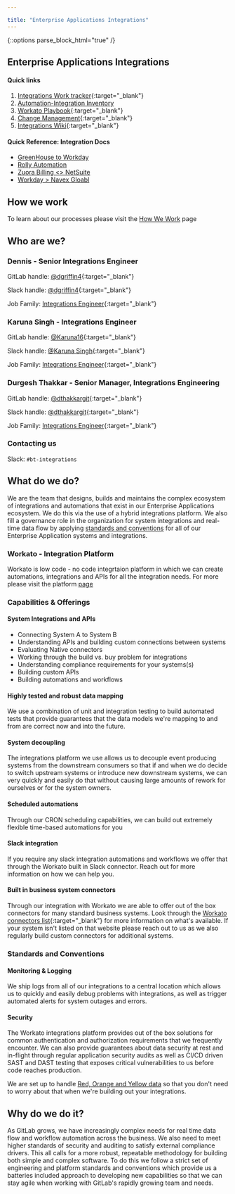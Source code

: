 ```yaml
---

title: "Enterprise Applications Integrations"
---
```


{::options parse_block_html="true" /}

<link rel="stylesheet" type="text/css" href="/stylesheets/biztech.css" />







## Enterprise Applications Integrations

#### Quick links

1. [Integrations Work tracker](https://gitlab.com/gitlab-com/business-technology/enterprise-apps/integrations/integrations-work/-/issues){:target="_blank"}
1. [Automation-Integration Inventory](https://docs.google.com/spreadsheets/d/1mGeG2ClY8GHz2RZUpu-5FN0wUPCaw1o2bWEGtS0qLXE/edit?usp=sharing)
1. [Workato Playbook](./workato-playbook){:target="_blank"}
1. [Change Management](./change-management){:target="_blank"}
1. [Integrations Wiki](./wiki){:target="_blank"}

#### Quick Reference: Integration Docs

- [GreenHouse to Workday](./wiki/integrations-list/greehouse-workday/)
- [Rolly Automation](./wiki/integrations-list/rolly-updates-automation/)
- [Zuora Billing <> NetSuite](./wiki/integrations-list/zuora-billing-netsuite/)
- [Workday > Navex Gloabl](./wiki/integrations-list/workday-navex-gloabl/)


## How we work

To learn about our processes please visit the [How We Work](./how-we-work) page

## Who are we?

### Dennis  - Senior Integrations Engineer

GitLab handle: [@dgriffin4](https://gitlab.com/dgriffin4){:target="_blank"}

Slack handle: [@dgriffin4](https://gitlab.slack.com/team/U052E2AGY3F){:target="_blank"}

Job Family: [Integrations Engineer](/job-families/finance/integrations-engineer/#senior-integrations-engineer){:target="_blank"}

### Karuna Singh - Integrations Engineer

GitLab handle: [@Karuna16](https://gitlab.com/Karuna16){:target="_blank"}

Slack handle: [@Karuna Singh](https://gitlab.slack.com/team/U01GEHXQZEK){:target="_blank"}

Job Family: [Integrations Engineer](/job-families/finance/integrations-engineer/#integrations-engineer){:target="_blank"}

### Durgesh Thakkar - Senior Manager, Integrations Engineering

GitLab handle: [@dthakkargit](https://gitlab.com/dthakkargit){:target="_blank"}

Slack handle: [@dthakkargit](https://gitlab.slack.com/team/U053SBVN3EX){:target="_blank"}

Job Family: [Integrations Engineer](/job-families/finance/integrations-engineer/#integrations-engineer){:target="_blank"}

### Contacting us

Slack: `#bt-integrations`

## What do we do?

We are the team that designs, builds and maintains the complex ecosystem of integrations and automations that exist in our Enterprise Applications ecosystem. We do this via the use of a hybrid integrations platform. We also fill a governance role in the organization for system integrations and real-time data flow by applying [standards and conventions](#standards-and-conventions) for all of our Enterprise Application systems and integrations.


### Workato - Integration Platform

Workato is low code - no code integrtaion platform in which we can create automations, integrations and APIs for all the integration needs. For more please visit the platform [page](https://www.workato.com/)

### Capabilities & Offerings

#### System Integrations and APIs
- Connecting System A to System B
- Understanding APIs and building custom connections between systems
- Evaluating Native connectors
- Working through the build vs. buy problem for integrations
- Understanding compliance requirements for your systems(s)
- Building custom APIs
- Building automations and workflows

#### Highly tested and robust data mapping

We use a combination of unit and integration testing to build automated tests that provide guarantees that the data models we're mapping to and from are correct now and into the future.

#### System decoupling

The integrations platform we use allows us to decouple event producing systems from the downstream consumers so that if and when we do decide to switch upstream systems or introduce new downstream systems, we can very quickly and easily do that without causing large amounts of rework for ourselves or for the system owners.

#### Scheduled automations

Through our CRON scheduling capabilities, we can build out extremely flexible time-based automations for you

#### Slack integration

If you require any slack integration automations and workflows we offer that through the Workato built in Slack connector. Reach out for more information on how we can help you.

#### Built in business system connectors

Through our integration with Workato we are able to offer out of the box connectors for many standard business systems. Look through the [Workato connectors list](https://docs.workato.com/connectors.html){:target="_blank"} for more information on what's available. If your system isn't listed on that website please reach out to us as we also regularly build custom connectors for additional systems.


### Standards and Conventions

#### Monitoring & Logging

We ship logs from all of our integrations to a central location which allows us to quickly and easily debug problems with integrations, as well as trigger automated alerts for system outages and errors.

#### Security

The Workato integrations platform provides out of the box solutions for common authentication and authorization requirements that we frequently encounter. We can also provide guarantees about data security at rest and in-flight through regular application security audits as well as CI/CD driven SAST and DAST testing that exposes critical vulnerabilities to us before code reaches production.

We are set up to handle [Red, Orange and Yellow data](/handbook/security/data-classification-standard.html#data-classification-levels) so that you don't need to worry about that when we're building out your integrations.

## Why do we do it?

As GitLab grows, we have increasingly complex needs for real time data flow and workflow automation across the business. We also need to meet higher standards of security and auditing to satisfy external compliance drivers. This all calls for a more robust, repeatable methodology for building both simple and complex software. To do this we follow a strict set of engineering and platform standards and conventions which provide us a batteries included approach to developing new capabilities so that we can stay agile when working with GitLab's rapidly growing team and needs.
